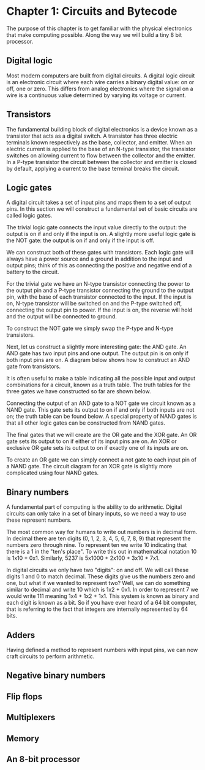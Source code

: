 # Chapter 1: Circuits and Bytecode

The purpose of this chapter is to get familiar with the physical
electronics that make computing possible. Along the way we will
build a tiny 8 bit processor.

## Digital logic

Most modern computers are built from digital circuits. A digital
logic circuit is an electronic circuit where each wire carries a
binary digital value: on or off, one or zero. This differs from
analog electronics where the signal on a wire is a
continuous value determined by varying its voltage or current.

## Transistors

The fundamental building block of digital electronics is a
device known as a transistor that acts as a digital switch.
A transistor has three electric terminals known respectively
as the base, collector, and emitter. When an
electric current is applied to the base of an N-type transistor,
the transistor switches on allowing current to flow between
the collector and the emitter. In a P-type transistor the circuit
between the collector and emitter is closed by default,
applying a current to the base terminal breaks the circuit.

## Logic gates

A digital circuit takes a set of input pins and maps them to a set
of output pins. In this section we will construct a fundamental set
of basic circuits are called logic gates.

The trivial logic gate connects the input value directly to the
output: the output is on if and only if the input is on. A
slightly more useful logic gate is the NOT gate: the output is on if
and only if the input is off.

We can construct both of these gates with transistors.
Each logic gate will always have a power
source and a ground in addition to the input and output pins; think
of this as connecting the positive and negative end of a battery to
the circuit.

For the trivial gate we have an N-type transistor connecting the
power to the output pin and a P-type transistor connecting the ground
to the output pin, with the base of each transistor connected to the
input. If the input is on, N-type transistor will be switched on and
the P-type switched off, connecting the output pin to power. If the
input is on, the reverse will hold and the output will be connected
to ground.

To construct the NOT gate we simply swap the P-type and N-type
transistors.

Next, let us construct a slightly more interesting gate: the AND
gate. An AND gate has two input pins and one output. The output pin
is on only if both input pins are on. A diagram below shows how to
construct an AND gate from transistors.

It is often useful to make a
table indicating all the possible input and output combinations for a
circuit, known as a truth table. The truth tables for the three gates
we have constructed so far are shown below.

Connecting the output of an AND gate to a NOT gate we circuit known as
a NAND gate. This gate sets its output to on if and only if both
inputs are not on; the truth table can be found below. A special
property of NAND gates is that all other logic gates can be
constructed from NAND gates.

The final gates that we will create are the OR gate and the XOR gate.
An OR gate sets its output to on if either of its input pins are on.
An XOR or exclusive OR gate sets its output to on if exactly one of
its inputs are on.

To create an OR gate we can simply connect a not gate to each input
pin of a NAND gate. The circuit diagram for an XOR gate is slightly
more complicated using four NAND gates.

## Binary numbers

A fundamental part of computing is the ability to do arithmetic.
Digital circuits can only take in a set of binary inputs, so we need
a way to use these represent numbers.

The most common way for humans to write out numbers is in decimal
form. In decimal there are ten digits (0, 1, 2, 3, 4, 5, 6, 7, 8, 9)
that represent the numbers zero through nine. To represent
ten we write 10 indicating that there is a 1 in the "ten's place". To
write this out in mathematical notation 10 is 1x10 + 0x1. Similarly,
5237 is 5x1000 + 2x100 + 3x10 + 7x1.

In digital circuits we only have two "digits": on and off. We will
call these digits 1 and 0 to match decimal. These digits give us the
numbers zero and one, but what if we wanted to represent two? Well,
we can do something similar to decimal and write 10 which is
1x2 + 0x1. In order to represent 7 we would write 111 meaning 1x4 +
1x2 + 1x1. This system is known as binary and each digit is known as
a bit. So if you have ever heard of a 64 bit computer, that is
referring to the fact that integers are internally represented by 64
bits.

## Adders

Having defined a method to represent numbers with input pins, we can
now craft circuits to perform arithmetic.

## Negative binary numbers

## Flip flops

## Multiplexers

## Memory

## An 8-bit processor
